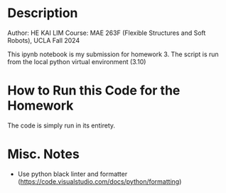 # Description
Author: HE KAI LIM
Course: MAE 263F (Flexible Structures and Soft Robots), UCLA Fall 2024

This ipynb notebook is my submission for homework 3.
The script is run from the local python virtual environment (3.10)

# How to Run this Code for the Homework
The code is simply run in its entirety. 

# Misc. Notes
* Use python black linter and formatter (https://code.visualstudio.com/docs/python/formatting)
